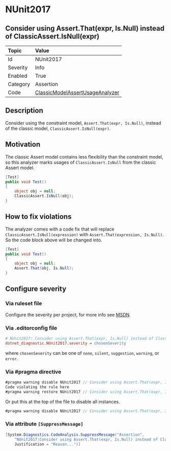 # NUnit2017

## Consider using Assert.That(expr, Is.Null) instead of ClassicAssert.IsNull(expr)

| Topic    | Value
| :--      | :--
| Id       | NUnit2017
| Severity | Info
| Enabled  | True
| Category | Assertion
| Code     | [ClassicModelAssertUsageAnalyzer](https://github.com/nunit/nunit.analyzers/blob/4.9.2/src/nunit.analyzers/ClassicModelAssertUsage/ClassicModelAssertUsageAnalyzer.cs)

## Description

Consider using the constraint model, `Assert.That(expr, Is.Null)`, instead of the classic model,
`ClassicAssert.IsNull(expr)`.

## Motivation

The classic Assert model contains less flexibility than the constraint model,
so this analyzer marks usages of `ClassicAssert.IsNull` from the classic Assert model.

```csharp
[Test]
public void Test()
{
    object obj = null;
    ClassicAssert.IsNull(obj);
}
```

## How to fix violations

The analyzer comes with a code fix that will replace `ClassicAssert.IsNull(expression)` with
`Assert.That(expression, Is.Null)`. So the code block above will be changed into.

```csharp
[Test]
public void Test()
{
    object obj = null;
    Assert.That(obj, Is.Null);
}
```

<!-- start generated config severity -->
## Configure severity

### Via ruleset file

Configure the severity per project, for more info see
[MSDN](https://learn.microsoft.com/en-us/visualstudio/code-quality/using-rule-sets-to-group-code-analysis-rules?view=vs-2022).

### Via .editorconfig file

```ini
# NUnit2017: Consider using Assert.That(expr, Is.Null) instead of ClassicAssert.IsNull(expr)
dotnet_diagnostic.NUnit2017.severity = chosenSeverity
```

where `chosenSeverity` can be one of `none`, `silent`, `suggestion`, `warning`, or `error`.

### Via #pragma directive

```csharp
#pragma warning disable NUnit2017 // Consider using Assert.That(expr, Is.Null) instead of ClassicAssert.IsNull(expr)
Code violating the rule here
#pragma warning restore NUnit2017 // Consider using Assert.That(expr, Is.Null) instead of ClassicAssert.IsNull(expr)
```

Or put this at the top of the file to disable all instances.

```csharp
#pragma warning disable NUnit2017 // Consider using Assert.That(expr, Is.Null) instead of ClassicAssert.IsNull(expr)
```

### Via attribute `[SuppressMessage]`

```csharp
[System.Diagnostics.CodeAnalysis.SuppressMessage("Assertion",
    "NUnit2017:Consider using Assert.That(expr, Is.Null) instead of ClassicAssert.IsNull(expr)",
    Justification = "Reason...")]
```
<!-- end generated config severity -->
